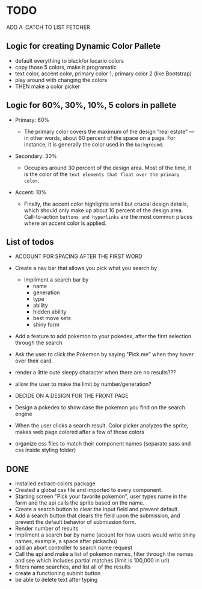 # TODO

ADD A .CATCH TO LIST FETCHER


## Logic for creating Dynamic Color Pallete

+ default everything to black/or lucario colors
+ copy those 5 colors, make it programatic
+ text color, accent color, primary color 1, primary color 2 (like Bootstrap)
+ play around with changing the colors
+ THEN make a color picker

## Logic for 60%, 30%, 10%, 5 colors in pallete

+ Primary: 60%
  + The primary color covers the maximum of the design “real estate” — in other words, about 60 percent of the space on a page. For instance, it is generally the color used in the ```background```.

+ Secondary: 30%
  + Occupies around 30 percent of the design area. Most of the time, it is the color of the ```text elements that float over the primary color```.

+ Accent: 10%
  + Finally, the accent color highlights small but crucial design details, which should only make up about 10 percent of the design area. Call-to-action ```buttons and hyperlinks``` are the most common places where an accent color is applied.

## List of todos

+ ACCOUNT FOR SPACING AFTER THE FIRST WORD

+ Create a nav bar that allows you pick what you search by
  + Impliment a search bar by
    + name
    + generation
    + type
    + ability
    + hidden ability
    + best move sets
    + shiny form

+ Add a feature to add pokemon to your pokedex, after the first selection through the search

+ Ask the user to click the Pokemon by saying "Pick me" when they hover over their card.

+ render a little cute sleepy character when there are no results???

+ allow the user to make the limit by number/generation?

+ DECIDE ON A DESIGN FOR THE FRONT PAGE

+ Design a pokedex to show case the pokemon you find on the search engine

+ When the user clicks a search result. Color picker analyzes the sprite, makes web page colored after a few of those colors

+ organize css files to match their component names (separate sass and css inside styling folder)

<!-- // default everything to black
// copy those 5 colors, make it programatic
//text color, accsent color, primary color 1, primary color 2 (like Bootstrap)
// play around with changing the colors
// THEN import a color picker to analyze the sprites -->

## DONE

+ Installed extract-colors package
+ Created a global css file and imported to every component.
+ Starting screen "Pick your favorite pokemon", user types name in the form and the api calls the sprite based on the name.
+ Create a search button to clear the input field and prevent default.
+ Add a search button that clears the field upon the submission, and prevent the default behavior of submission form.
+ Render number of results
+ Impliment a search bar by name (acount for how users would write shiny names, example, a space after pickachu)
+ add an abort controller to search name request
+ Call the api and make a list of pokemon names, filter through the names and see which includes partial matches (limit is 100,000 in url)
+ filters name searches, and list all of the results
+ create a functioning submit button
+ be able to delete text after typing

